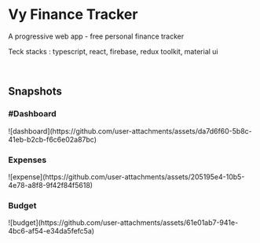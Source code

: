 <h1>Vy Finance Tracker</h1>
<p>A progressive web app - free personal finance tracker</p> 
<p>Teck stacks : typescript, react, firebase, redux toolkit, material ui</p>
<br>

<h2>Snapshots</h2>
<h3>#Dashboard</h3>
![dashboard](https://github.com/user-attachments/assets/da7d6f60-5b8c-41eb-b2cb-f6c6e02a87bc)
<h3>Expenses</h3>
![expense](https://github.com/user-attachments/assets/205195e4-10b5-4e78-a8f8-9f42f84f5618)
<h3>Budget</h3>
![budget](https://github.com/user-attachments/assets/61e01ab7-941e-4bc6-af54-e34da5fefc5a)
